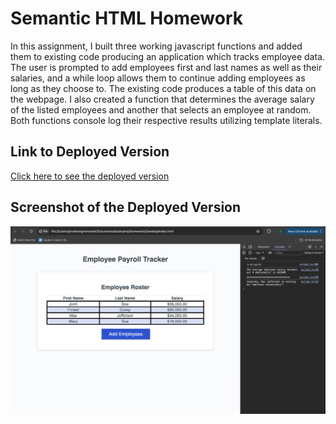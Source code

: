 # Semantic HTML Homework

In this assignment, I built three working javascript functions and added them to existing code producing an application which tracks employee data. The user is prompted to add employees first and last names as well as their salaries, and a while loop allows them to continue adding employees as long as they choose to. The existing code produces a table of this data on the webpage. I also created a function that determines the average salary of the listed employees and another that selects an employee at random. Both functions console log their respective results utilizing template literals. 

## Link to Deployed Version
[Click here to see the deployed version](https://jongrom.github.io/jongrom's-employee-tracker/)

## Screenshot of the Deployed Version
![Screenshot of the web page](./assets/Screenshot.png)